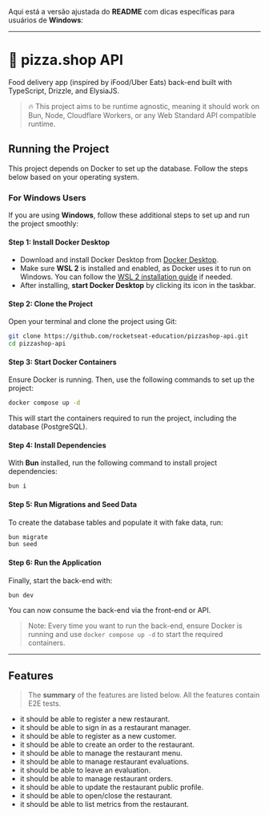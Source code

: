 Aqui está a versão ajustada do **README** com dicas específicas para usuários de **Windows**:

---

# 🍕 pizza.shop API

Food delivery app (inspired by iFood/Uber Eats) back-end built with TypeScript, Drizzle, and ElysiaJS.

> 🔥 This project aims to be runtime agnostic, meaning it should work on Bun, Node, Cloudflare Workers, or any Web Standard API compatible runtime.

## Running the Project

This project depends on Docker to set up the database. Follow the steps below based on your operating system.

### For Windows Users

If you are using **Windows**, follow these additional steps to set up and run the project smoothly:

#### Step 1: Install Docker Desktop

- Download and install Docker Desktop from [Docker Desktop](https://www.docker.com/products/docker-desktop).
- Make sure **WSL 2** is installed and enabled, as Docker uses it to run on Windows. You can follow the [WSL 2 installation guide](https://docs.microsoft.com/en-us/windows/wsl/install) if needed.
- After installing, **start Docker Desktop** by clicking its icon in the taskbar.

#### Step 2: Clone the Project

Open your terminal and clone the project using Git:

```sh
git clone https://github.com/rocketseat-education/pizzashop-api.git
cd pizzashop-api
```

#### Step 3: Start Docker Containers

Ensure Docker is running. Then, use the following commands to set up the project:

```sh
docker compose up -d
```

This will start the containers required to run the project, including the database (PostgreSQL).

#### Step 4: Install Dependencies

With **Bun** installed, run the following command to install project dependencies:

```sh
bun i
```

#### Step 5: Run Migrations and Seed Data

To create the database tables and populate it with fake data, run:

```sh
bun migrate
bun seed
```

#### Step 6: Run the Application

Finally, start the back-end with:

```sh
bun dev
```

You can now consume the back-end via the front-end or API.

> Note: Every time you want to run the back-end, ensure Docker is running and use `docker compose up -d` to start the required containers.

---

## Features

> The **summary** of the features are listed below. All the features contain E2E tests.

- it should be able to register a new restaurant.
- it should be able to sign in as a restaurant manager.
- it should be able to register as a new customer.
- it should be able to create an order to the restaurant.
- it should be able to manage the restaurant menu.
- it should be able to manage restaurant evaluations.
- it should be able to leave an evaluation.
- it should be able to manage restaurant orders.
- it should be able to update the restaurant public profile.
- it should be able to open/close the restaurant.
- it should be able to list metrics from the restaurant.